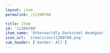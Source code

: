 ```yaml
---
layout: item
permalink: /11300708

title: Item
id: '11300708'
item_name: 'Otherworldly Darksteel Headgear'
icon_url: 'item/icon/11300708.png'
sub_header: ['Gender: All']
---
```

